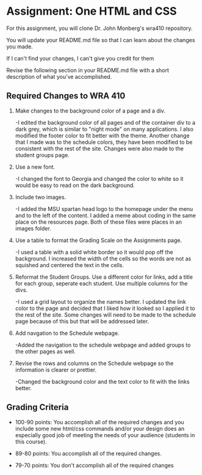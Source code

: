# Assignment: One HTML and CSS

For this assignment, you will clone Dr. John Monberg's wra410 repository.

You will update your README.md file so that I can learn about the changes you made.

If I can't find your changes, I can't give you credit for them

Revise the following section in your README.md file with a short description of what you've accomplished.

## Required Changes to WRA 410

1. Make changes to the background color of a page and a div.

    -I edited the background color of all pages and of the container div to a dark grey, which
    is similar to "night mode" on many applications.  I also modified the footer color to fit better with the theme.
    Another change that I made was to the schedule colors, they have been modified to be consistent with the rest
    of the site.  Changes were also made to the student groups page.

2. Use a new font.

    -I changed the font to Georgia and changed the color to white so it would be easy to read
    on the dark background.

3. Include two images.

    -I added the MSU spartan head logo to the homepage under the menu and to the left of the content.
    I added a meme about coding in the same place on the resources page.
    Both of these files were places in an images folder.

4. Use a table to format the Grading Scale on the Assignments page.

    -I used a table with a solid white border so it would pop off the background.
    I increased the width of the cells so the words are not as squished and centered the text in the cells.

5. Reformat the Student Groups. Use a different color for links, add a title for each group, seperate each student. Use multiple columns for the divs.
    
    -I used a grid layout to organize the names better.  I updated the link color to the page and decided that I liked how
    it looked so I applied it to the rest of the site.  Some changes will need to be made to the schedule page because
    of this but that will be addressed later.

6. Add navgation to the Schedule webpage.

    -Added the navigation to the schedule webpage and added groups to the other pages as well.

7. Revise the rows and columns on the Schedule webpage so the information is clearer or prettier.

    -Changed the background color and the text color to fit with the links better.


## Grading Criteria

* 100-90 points: You accomplish all of the required changes and you include some new html/css commands and/or your design does an especially good job of meeting the needs of your audience (students in this course). 

* 89-80 points: You accomplish all of the required changes.

* 79-70 points: You don't accomplish all of the required changes
